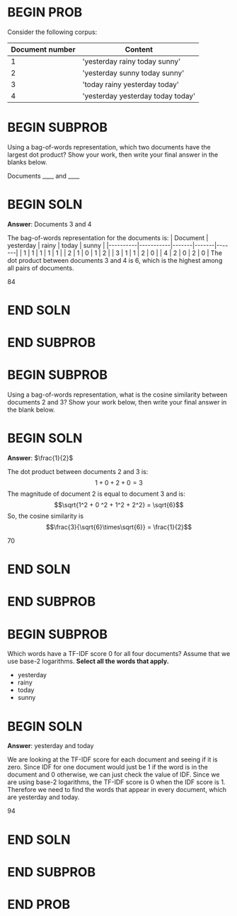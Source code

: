 # BEGIN PROB
Consider the following corpus:

| Document number | Content                           |
|-----------------|-----------------------------------|
| 1               | 'yesterday rainy today sunny'     |
| 2               | 'yesterday sunny today sunny'     |
| 3               | 'today rainy yesterday today'     |
| 4               | 'yesterday yesterday today today' |

# BEGIN SUBPROB
Using a bag-of-words representation, which two documents have the largest dot product? Show your work, then write your final answer in the blanks below.

Documents ____ and ____
# BEGIN SOLN
**Answer**: Documents 3 and 4

The bag-of-words representation for the documents is:
| Document | yesterday | rainy | today | sunny |
|----------|-----------|-------|-------|-------|
| 1        | 1         | 1     | 1     | 1     |
| 2        | 1         | 0     | 1     | 2     |
| 3        | 1         | 1     | 2     | 0     |
| 4        | 2         | 0     | 2     | 0     |
The dot product between documents $3$ and $4$ is $6$, which is the highest among all pairs of documents.

<average>84</average>

# END SOLN
# END SUBPROB

# BEGIN SUBPROB
Using a bag-of-words representation, what is the cosine similarity between documents $2$ and $3$? Show your work below, then write your final answer in the blank below.
# BEGIN SOLN
**Answer**: $\frac{1}{2}$

The dot product between documents $2$ and $3$ is: $$1 + 0 + 2 + 0 = 3$$ The magnitude of document $2$ is equal to document $3$ and is: $$\sqrt{1^2 + 0 ^2 + 1^2 + 2^2} = \sqrt{6}$$ So, the cosine similarity is $$\frac{3}{\sqrt{6}\times\sqrt{6}} = \frac{1}{2}$$

<average>70</average>

# END SOLN
# END SUBPROB

# BEGIN SUBPROB
Which words have a TF-IDF score $0$ for all four documents? Assume that we use base-2 logarithms. **Select all the words that apply.**
- yesterday
- rainy
- today
- sunny
# BEGIN SOLN
**Answer**: yesterday and today

We are looking at the TF-IDF score for each document and seeing if it is zero. Since IDF for one document would just be $1$ if the word is in the document and $0$ otherwise, we can just check the value of IDF. Since we are using base-2 logarithms, the TF-IDF score is $0$ when the IDF score is $1$. Therefore we need to find the words that appear in every document, which are yesterday and today.

<average>94</average>

# END SOLN
# END SUBPROB
# END PROB